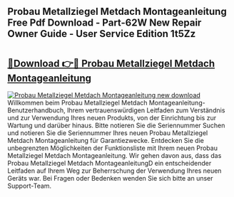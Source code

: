 ## Probau Metallziegel Metdach Montageanleitung Free Pdf Download - Part-62W New Repair Owner Guide - User Service Edition 1t5Zz

# <h2><a href="http://df7x6m.blite.top/?on=Probau+Metallziegel+Metdach+Montageanleitung">🔗Download 👉🔴 Probau Metallziegel Metdach Montageanleitung</a></h2>

[![Probau Metallziegel Metdach Montageanleitung new download](https://i.imgur.com/lujVjoI.png)](http://df7x6m.blite.top/?on=Probau+Metallziegel+Metdach+Montageanleitung)
Willkommen beim Probau Metallziegel Metdach Montageanleitung-Benutzerhandbuch, Ihrem vertrauenswürdigen Leitfaden zum Verständnis und zur Verwendung Ihres neuen Produkts, von der Einrichtung bis zur Wartung und darüber hinaus. Bitte notieren Sie die Seriennummer Suchen und notieren Sie die Seriennummer Ihres neuen Probau Metallziegel Metdach Montageanleitung für Garantiezwecke. Entdecken Sie die unbegrenzten Möglichkeiten der Funktionsliste mit Ihrem neuen Probau Metallziegel Metdach Montageanleitung. Wir gehen davon aus, dass das Probau Metallziegel Metdach MontageanleitungD ein entscheidender Leitfaden auf Ihrem Weg zur Beherrschung der Verwendung Ihres neuen Geräts war. Bei Fragen oder Bedenken wenden Sie sich bitte an unser Support-Team.
